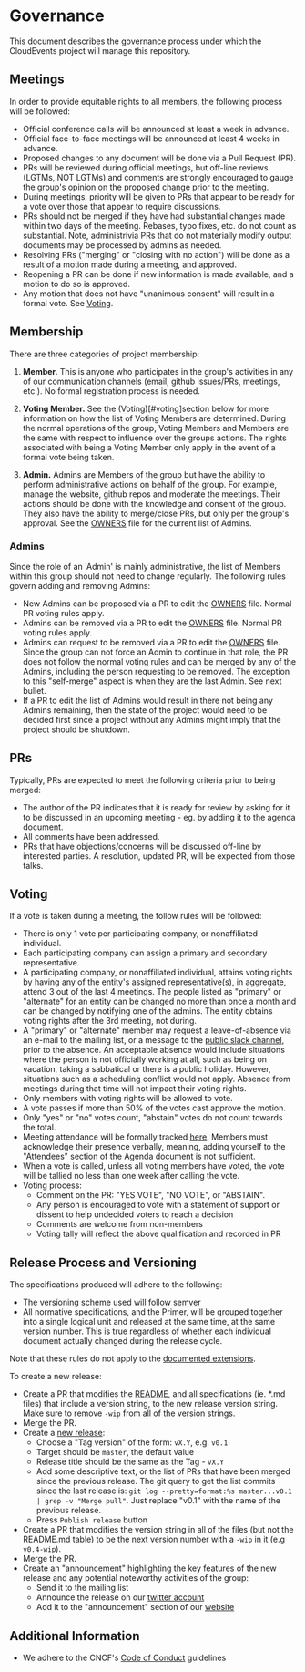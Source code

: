 # Governance

This document describes the governance process under which the CloudEvents
project will manage this repository.

## Meetings

In order to provide equitable rights to all members, the following process will
be followed:

- Official conference calls will be announced at least a week in advance.
- Official face-to-face meetings will be announced at least 4 weeks in advance.
- Proposed changes to any document will be done via a Pull Request (PR).
- PRs will be reviewed during official meetings, but off-line reviews (LGTMs,
  NOT LGTMs) and comments are strongly encouraged to gauge the group's opinion
  on the proposed change prior to the meeting.
- During meetings, priority will be given to PRs that appear to be ready for a
  vote over those that appear to require discussions.
- PRs should not be merged if they have had substantial changes made within two
  days of the meeting. Rebases, typo fixes, etc. do not count as substantial.
  Note, administrivia PRs that do not materially modify output documents may be
  processed by admins as needed.
- Resolving PRs ("merging" or "closing with no action") will be done as a result
  of a motion made during a meeting, and approved.
- Reopening a PR can be done if new information is made available, and a motion
  to do so is approved.
- Any motion that does not have "unanimous consent" will result in a formal
  vote. See [Voting](#voting).

## Membership

There are three categories of project membership:

1. **Member.** This is anyone who participates in the group's activities in any
   of our communication channels (email, github issues/PRs, meetings, etc.). No
   formal registration process is needed.

2. **Voting Member.** See the (Voting)[#voting]section below for more
   information on how the list of Voting Members are determined. During the
   normal operations of the group, Voting Members and Members are the same with
   respect to influence over the groups actions. The rights associated with
   being a Voting Member only apply in the event of a formal vote being taken.

3. **Admin.** Admins are Members of the group but have the ability to perform
   administrative actions on behalf of the group. For example, manage the
   website, github repos and moderate the meetings. Their actions should be done
   with the knowledge and consent of the group. They also have the ability to
   merge/close PRs, but only per the group's approval. See the
   [OWNERS](../OWNERS) file for the current list of Admins.

### Admins

Since the role of an 'Admin' is mainly administrative, the list of Members
within this group should not need to change regularly. The following rules
govern adding and removing Admins:

- New Admins can be proposed via a PR to edit the [OWNERS](../OWNERS) file.
  Normal PR voting rules apply.
- Admins can be removed via a PR to edit the [OWNERS](../OWNERS) file. Normal
  PR voting rules apply.
- Admins can request to be removed via a PR to edit the [OWNERS](../OWNERS)
  file.  Since the group can not force an Admin to continue in that role, the PR
  does not follow the normal voting rules and can be merged by any of the
  Admins, including the person requesting to be removed. The exception to
  this "self-merge" aspect is when they are the last Admin. See next bullet.
- If a PR to edit the list of Admins would result in there not being any
  Admins remaining, then the state of the project would need to be decided
  first since a project without any Admins might imply that the project should
  be shutdown.

## PRs

Typically, PRs are expected to meet the following criteria prior to being
merged:

- The author of the PR indicates that it is ready for review by asking for it to
  be discussed in an upcoming meeting - eg. by adding it to the agenda document.
- All comments have been addressed.
- PRs that have objections/concerns will be discussed off-line by interested
  parties. A resolution, updated PR, will be expected from those talks.

## Voting

If a vote is taken during a meeting, the follow rules will be followed:

- There is only 1 vote per participating company, or nonaffiliated individual.
- Each participating company can assign a primary and secondary representative.
- A participating company, or nonaffiliated individual, attains voting rights by
  having any of the entity's assigned representative(s), in aggregate, attend 3
  out of the last 4 meetings. The people listed as "primary" or "alternate" for
  an entity can be changed no more than once a month and can be changed by
  notifying one of the admins. The entity obtains voting rights after the 3rd
  meeting, not during.
- A "primary" or "alternate" member may request a leave-of-absence via an
  e-mail to the mailing list, or a message to the
  [public slack channel](../README.md#communications), prior to the absence.
  An acceptable absence would include situations where the person is not
  officially working at all, such as being on vacation, taking a sabbatical or
  there is a public holiday. However, situations such as a scheduling conflict
  would not apply. Absence from meetings during that time will not impact
  their voting rights.
- Only members with voting rights will be allowed to vote.
- A vote passes if more than 50% of the votes cast approve the motion.
- Only "yes" or "no" votes count, "abstain" votes do not count towards the
  total.
- Meeting attendance will be formally tracked
  [here](https://docs.google.com/spreadsheets/d/1bw5s9sC2ggYyAiGJHEk7xm-q2KG6jyrfBy69ifkdmt0/edit#gid=0).
  Members must acknowledge their presence verbally, meaning, adding yourself to
  the "Attendees" section of the Agenda document is not sufficient.
- When a vote is called, unless all voting members have voted, the vote will be
  tallied no less than one week after calling the vote.
- Voting process:
  - Comment on the PR: "YES VOTE", "NO VOTE", or "ABSTAIN".
  - Any person is encouraged to vote with a statement of support or dissent to
    help undecided voters to reach a decision
  - Comments are welcome from non-members
  - Voting tally will reflect the above qualification and recorded in PR

## Release Process and Versioning

The specifications produced will adhere to the following:

- The versioning scheme used will follow [semver](https://semver.org/)
- All normative specifications, and the Primer, will be grouped together into a
  single logical unit and released at the same time, at the same version number.
  This is true regardless of whether each individual document actually changed
  during the release cycle.

Note that these rules do not apply to the
[documented extensions](../documented-extensions.md).

To create a new release:

- Create a PR that modifies the [README](README.md), and all specifications (ie.
  \*.md files) that include a version string, to the new release version string.
  Make sure to remove `-wip` from all of the version strings.
- Merge the PR.
- Create a [new release](https://github.com/cloudevents/spec/releases/new):
  - Choose a "Tag version" of the form: `vX.Y`, e.g. `v0.1`
  - Target should be `master`, the default value
  - Release title should be the same as the Tag - `vX.Y`
  - Add some descriptive text, or the list of PRs that have been merged since
    the previous release. The git query to get the list commits since the last
    release is:
    `git log --pretty=format:%s master...v0.1 | grep -v "Merge pull"`.
    Just replace "v0.1" with the name of the previous release.
  - Press `Publish release` button
- Create a PR that modifies the version string in all of the files
  (but not the README.md table) to be the next version number with a `-wip`
  in it (e.g `v0.4-wip`).
- Merge the PR.
- Create an "announcement" highlighting the key features of the new release and
  any potential noteworthy activities of the group:
  - Send it to the mailing list
  - Announce the release on our
    [twitter account](https://twitter.com/cloudeventsio)
  - Add it to the "announcement" section of our
    [website](https://cloudevents.io/)

## Additional Information

- We adhere to the CNCF's
  [Code of Conduct](https://github.com/cncf/foundation/blob/master/code-of-conduct.md) guidelines
